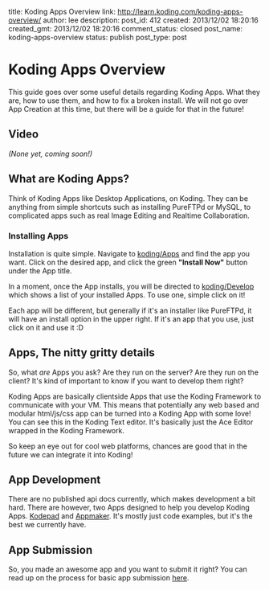 title: Koding Apps Overview
link: http://learn.koding.com/koding-apps-overview/
author: lee
description: 
post_id: 412
created: 2013/12/02 18:20:16
created_gmt: 2013/12/02 18:20:16
comment_status: closed
post_name: koding-apps-overview
status: publish
post_type: post

# Koding Apps Overview

This guide goes over some useful details regarding Koding Apps. What they are, how to use them, and how to fix a broken install. We will not go over App Creation at this time, but there will be a guide for that in the future!

## Video

_(None yet, coming soon!)_

## What are Koding Apps?

Think of Koding Apps like Desktop Applications, on Koding. They can be anything from simple shortcuts such as installing PureFTPd or MySQL, to complicated apps such as real Image Editing and Realtime Collaboration.

### Installing Apps

Installation is quite simple. Navigate to [koding/Apps](https://koding.com/Apps) and find the app you want. Click on the desired app, and click the green **"Install Now"** button under the App title.

In a moment, once the App installs, you will be directed to [koding/Develop](https://koding.com/Develop) which shows a list of your installed Apps. To use one, simple click on it!

Each app will be different, but generally if it's an installer like PureFTPd, it will have an install option in the upper right. If it's an app that you use, just click on it and use it :D

## Apps, The nitty gritty details

So, what _are_ Apps you ask? Are they run on the server? Are they run on the client? It's kind of important to know if you want to develop them right?

Koding Apps are basically clientside Apps that use the Koding Framework to communicate with your VM. This means that potentially any web based and modular html/js/css app can be turned into a Koding App with some love! You can see this in the Koding Text editor. It's basically just the Ace Editor wrapped in the Koding Framework.

So keep an eye out for cool web platforms, chances are good that in the future we can integrate it into Koding!

## App Development

There are no published api docs currently, which makes development a bit hard. There are however, two Apps designed to help you develop Koding Apps. [Kodepad](https://koding.com/Apps/kodepad) and [Appmaker](https://koding.com/Apps/appmaker). It's mostly just code examples, but it's the best we currently have.

## App Submission

So, you made an awesome app and you want to submit it right? You can read up on the process for basic app submission [here](https://koding.com/Develop).